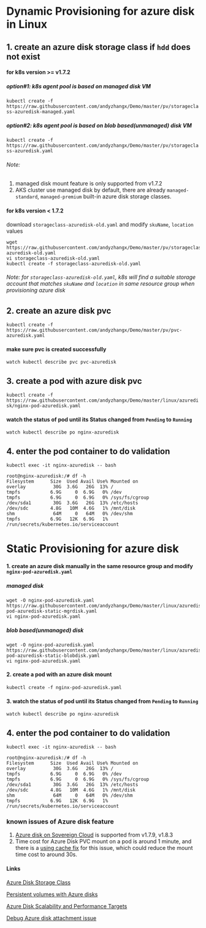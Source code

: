 # Dynamic Provisioning for azure disk in Linux
## 1. create an azure disk storage class if `hdd` does not exist
#### for k8s version >= v1.7.2
##### option#1: k8s agent pool is based on managed disk VM
```kubectl create -f https://raw.githubusercontent.com/andyzhangx/Demo/master/pv/storageclass-azuredisk-managed.yaml```

##### option#2: k8s agent pool is based on blob based(unmanaged) disk VM
```kubectl create -f https://raw.githubusercontent.com/andyzhangx/Demo/master/pv/storageclass-azuredisk.yaml```

###### Note: 
1. managed disk mount feature is only supported from v1.7.2
2. AKS cluster use managed disk by default, there are already `managed-standard`, `managed-premium` built-in azure disk storage classes.

#### for k8s version < 1.7.2
download `storageclass-azuredisk-old.yaml` and modify `skuName`, `location` values
```
wget https://raw.githubusercontent.com/andyzhangx/Demo/master/pv/storageclass-azuredisk-old.yaml
vi storageclass-azuredisk-old.yaml
kubectl create -f storageclass-azuredisk-old.yaml
```
###### Note: for `storageclass-azuredisk-old.yaml`, k8s will find a suitable storage account that matches ```skuName``` and ```location``` in same resource group when provisioning azure disk

## 2. create an azure disk pvc
```kubectl create -f https://raw.githubusercontent.com/andyzhangx/Demo/master/pv/pvc-azuredisk.yaml```
#### make sure pvc is created successfully
```watch kubectl describe pvc pvc-azuredisk```

## 3. create a pod with azure disk pvc
```kubectl create -f https://raw.githubusercontent.com/andyzhangx/Demo/master/linux/azuredisk/nginx-pod-azuredisk.yaml```

#### watch the status of pod until its Status changed from `Pending` to `Running`
```watch kubectl describe po nginx-azuredisk```

## 4. enter the pod container to do validation
```kubectl exec -it nginx-azuredisk -- bash```

```
root@nginx-azuredisk:/# df -h
Filesystem      Size  Used Avail Use% Mounted on
overlay          30G  3.6G   26G  13% /
tmpfs           6.9G     0  6.9G   0% /dev
tmpfs           6.9G     0  6.9G   0% /sys/fs/cgroup
/dev/sda1        30G  3.6G   26G  13% /etc/hosts
/dev/sdc        4.8G   10M  4.6G   1% /mnt/disk
shm              64M     0   64M   0% /dev/shm
tmpfs           6.9G   12K  6.9G   1% /run/secrets/kubernetes.io/serviceaccount
```
# Static Provisioning for azure disk
#### 1. create an azure disk manually in the same resource group and modify `nginx-pod-azuredisk.yaml`
##### managed disk
```
wget -O nginx-pod-azuredisk.yaml https://raw.githubusercontent.com/andyzhangx/Demo/master/linux/azuredisk/nginx-pod-azuredisk-static-mgrdisk.yaml
vi nginx-pod-azuredisk.yaml
```

##### blob based(unmanaged) disk 
```
wget -O nginx-pod-azuredisk.yaml https://raw.githubusercontent.com/andyzhangx/Demo/master/linux/azuredisk/nginx-pod-azuredisk-static-blobdisk.yaml
vi nginx-pod-azuredisk.yaml
```

#### 2. create a pod with an azure disk mount
```kubectl create -f nginx-pod-azuredisk.yaml```

#### 3. watch the status of pod until its Status changed from `Pending` to `Running`
```watch kubectl describe po nginx-azuredisk```

## 4. enter the pod container to do validation
```kubectl exec -it nginx-azuredisk -- bash```

```
root@nginx-azuredisk:/# df -h
Filesystem      Size  Used Avail Use% Mounted on
overlay          30G  3.6G   26G  13% /
tmpfs           6.9G     0  6.9G   0% /dev
tmpfs           6.9G     0  6.9G   0% /sys/fs/cgroup
/dev/sda1        30G  3.6G   26G  13% /etc/hosts
/dev/sdc        4.8G   10M  4.6G   1% /mnt/disk
shm              64M     0   64M   0% /dev/shm
tmpfs           6.9G   12K  6.9G   1% /run/secrets/kubernetes.io/serviceaccount
```

### known issues of Azure disk feature
1. [Azure disk on Sovereign Cloud](https://github.com/kubernetes/kubernetes/pull/50673) is supported from v1.7.9, v1.8.3
2. Time cost for Azure Disk PVC mount on a pod is around 1 minute, and there is a [using cache fix](https://github.com/kubernetes/kubernetes/pull/57432) for this issue, which could reduce the mount time cost to around 30s.

#### Links
[Azure Disk Storage Class](https://kubernetes.io/docs/concepts/storage/storage-classes/#azure-disk)

[Persistent volumes with Azure disks](https://docs.microsoft.com/en-us/azure/aks/azure-disks-dynamic-pv)

[Azure Disk Scalability and Performance Targets](https://docs.microsoft.com/en-us/azure/virtual-machines/windows/standard-storage?toc=%2Fazure%2Fstorage%2Fblobs%2Ftoc.json#scalability-and-performance-targets)

[Debug Azure disk attachment issue](https://github.com/andyzhangx/Demo/blob/master/linux/azuredisk/azuredisk-attachment-debugging.md)
